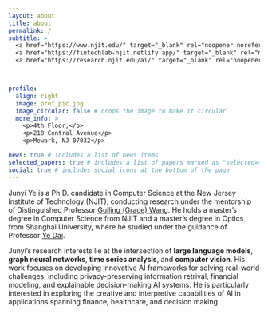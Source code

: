 ```yaml
---
layout: about
title: about
permalink: /
subtitle: >
  <a href="https://www.njit.edu/" target="_blank" rel="noopener noreferrer">New Jersey Institute of Technology</a> | 
  <a href="https://fintechlab-njit.netlify.app/" target="_blank" rel="noopener noreferrer">NJIT Fintech Lab</a> | 
  <a href="https://research.njit.edu/ai/" target="_blank" rel="noopener noreferrer">Center for AI Research</a>



profile:
  align: right
  image: prof_pic.jpg
  image_circular: false # crops the image to make it circular
  more_info: >
    <p>4th Floor,</p>
    <p>218 Central Avenue</p>
    <p>Mewark, NJ 07032</p>

news: true # includes a list of news items
selected_papers: true # includes a list of papers marked as "selected={true}"
social: true # includes social icons at the bottom of the page
---
```



Junyi Ye is a Ph.D. candidate in Computer Science at the New Jersey Institute of Technology (NJIT), conducting research under the mentorship of Distinguished Professor [Guiling (Grace) Wang](https://web.njit.edu/~gwang/). He holds a master’s degree in Computer Science from NJIT and a master’s degree in Optics from Shanghai University, where he studied under the guidance of Professor [Ye Dai](https://physics.shu.edu.cn/info/1082/1337.htm).

Junyi’s research interests lie at the intersection of **large language models**, **graph neural networks**, **time series analysis**, and **computer vision**. His work focuses on developing innovative AI frameworks for solving real-world challenges, including privacy-preserving information retrival, financial modeling, and explainable decision-making AI systems. He is particularly interested in exploring the creative and interpretive capabilities of AI in applications spanning finance, healthcare, and decision making.
